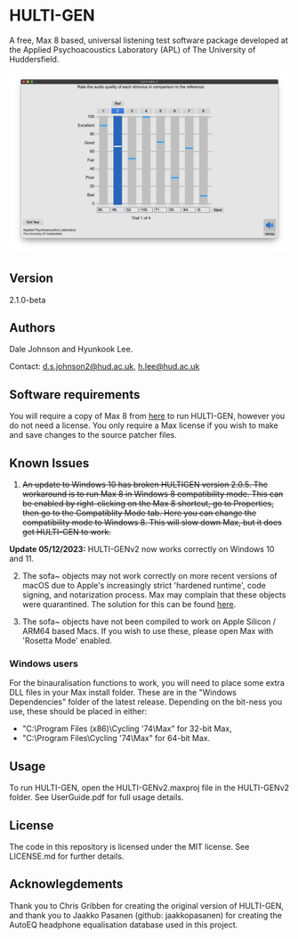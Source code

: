 # HULTI-GEN
A free, Max 8 based, universal listening test software package developed at the Applied Psychoacoustics Laboratory (APL) of The University of Huddersfield.

![HULTI-GENv2](HULTI-GENv2.jpg)

## Version
2.1.0-beta

## Authors
Dale Johnson and Hyunkook Lee.

Contact: d.s.johnson2@hud.ac.uk, h.lee@hud.ac.uk

## Software requirements
You will require a copy of Max 8 from [here](https://cycling74.com/downloads) to run HULTI-GEN, however you do not need a license.
You only require a Max license if you wish to make and save changes to the source patcher files.

## Known Issues

1. ~~An update to Windows 10 has broken HULTIGEN version 2.0.5. The workaround is to run Max 8 in Windows 8 compatibility mode. This can be enabled by right-clicking on the Max 8 shortcut, go to Properties, then go to the Compatiblity Mode tab. Here you can change the compatibility mode to Windows 8. This will slow down Max, but it does get HULTI-GEN to work.~~

**Update 05/12/2023:** HULTI-GENv2 now works correctly on Windows 10 and 11.

2. The sofa~ objects may not work correctly on more recent versions of macOS due to Apple's increasingly strict 'hardened runtime', code signing, and notarization process. Max may complain that these objects were quarantined. The solution for this can be found [here](https://cycling74.com/forums/%22external-cannot-be-load-due-to-macos-quarantine%22).

3. The sofa~ objects have not been compiled to work on Apple Silicon / ARM64 based Macs. If you wish to use these, please open Max with 'Rosetta Mode' enabled.

### Windows users
For the binauralisation functions to work, you will need to place some extra DLL files in your Max install folder. These are in the "Windows Dependencies" folder of the latest release. Depending on the bit-ness you use, these should be placed in either:

- "C:\Program Files (x86)\Cycling '74\Max" for 32-bit Max,
- "C:\Program Files\Cycling '74\Max" for 64-bit Max.

## Usage
To run HULTI-GEN, open the HULTI-GENv2.maxproj file in the HULTI-GENv2 folder. See UserGuide.pdf for full usage details.

## License
The code in this repository is licensed under the MIT license. See LICENSE.md for further details.

## Acknowlegdements
Thank you to Chris Gribben for creating the original version of HULTI-GEN, and thank you to Jaakko Pasanen (github: jaakkopasanen) for creating the AutoEQ headphone equalisation database used in this project.
